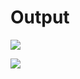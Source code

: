 # Output

![](https://cdn.pbrd.co/images/aT16DkoNH.png)

![](https://cdn.pbrd.co/images/aT1yVcG0t.png)
